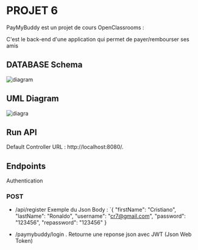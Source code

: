 # PROJET 6

PayMyBuddy est un projet de cours OpenClassrooms :

C'est le back-end d'une application qui permet de payer/rembourser ses amis


## DATABASE Schema

![diagram](https://user-images.githubusercontent.com/33994110/129045435-8f0952ff-b9f9-4b56-90e8-fdf5e25da054.png)

## UML Diagram

![diagra](https://user-images.githubusercontent.com/33994110/129046060-3153c03f-e0ad-446f-a9d5-5b7a81961eb8.png)


## Run API

Default Controller URL : http://localhost:8080/.

## Endpoints

Authentication

### POST

* /api/register
Exemple du Json Body :
`{
    "firstName": "Cristiano",
    "lastName": "Ronaldo",
    "username": "cr7@gmail.com",
    "password": "123456",
    "repassword": "123456"
}

* /paymybuddy/login
. Retourne une reponse json avec JWT (Json Web Token)
